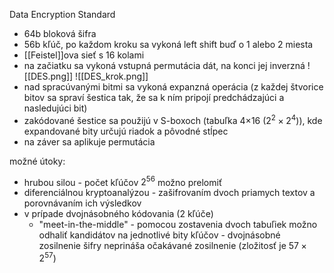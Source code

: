 Data Encryption Standard
- 64b bloková šifra
- 56b kľúč, po každom kroku sa vykoná left shift buď o 1 alebo 2 miesta
- [[Feistel]]ova sieť s 16 kolami
- na začiatku sa vykoná vstupná permutácia dát, na konci jej inverzná
![[DES.png]]
![[DES_krok.png]]
- nad spracúvanými bitmi sa vykoná expanzná operácia (z každej štvorice bitov sa spraví šestica tak, že sa k ním pripojí predchádzajúci a nasledujúci bit)
- zakódované šestice sa použijú v S-boxoch (tabuľka 4×16 ($2^2×2^4$)), kde expandované bity určujú riadok a pôvodné stĺpec
- na záver sa aplikuje permutácia

možné útoky:
- hrubou silou - počet kľúčov $2^{56}$ možno prelomiť
- diferenciálnou kryptoanalýzou - zašifrovaním dvoch priamych textov a porovnávaním ich výsledkov
- v prípade dvojnásobného kódovania (2 kľúče)
	- "meet-in-the-middle" - pomocou zostavenia dvoch tabuľiek možno odhaliť kandidátov na jednotlivé bity kľúčov - dvojnásobné zosilnenie šifry neprináša očakávané zosilnenie (zložitosť je $57×2^{57}$)